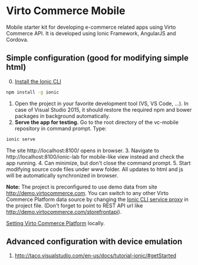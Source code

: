 # Virto Commerce Mobile
Mobile starter kit for developing e-commerce related apps using Virto Commerce API. It is developed using Ionic Framework, AngularJS and Cordova.

Simple configuration (good for modifying simple html)
--------------

0. [Install the Ionic CLI]
```sh
npm install -g ionic
``` 
1. Open the project in your favorite development tool (VS, VS Code, ...). In case of Visual Studio 2015, it should restore the required npm and bower packages in background automatically.
2. **Serve the app for testing.** Go to the root directory of the vc-mobile repository in command prompt. Type:
```sh
ionic serve
```
The site http://localhost:8100/ opens in browser. 
3. Navigate to http://localhost:8100/ionic-lab for mobile-like view instead and check the app running. 
4. Can minimize, but don't close the command prompt.
5. Start modifying source code files under www folder. All updates to html and js will be automatically synchronized in browser.

**Note:** The project is preconfigured to use demo data from site http://demo.virtocommerce.com. You can switch to any other Virto Commerce Platform data source by changing the [Ionic CLI service proxy] in the project file. (Don't forget to point to REST API url like http://demo.virtocommerce.com/storefrontapi).

[Setting Virto Commerce Platform] locally.

[Install the Ionic CLI]: <http://ionicframework.com/docs/cli/install.html>
[Ionic CLI service proxy]: <http://ionicframework.com/docs/cli/test.html>
[Setting Virto Commerce Platform]: <http://docs.virtocommerce.com/display/vc2devguide/Source+Code+Getting+Started>

Advanced configuration with device emulation
--------------
1. http://taco.visualstudio.com/en-us/docs/tutorial-ionic/#getStarted
